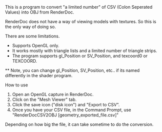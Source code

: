 This is a program to convert "a limited number" of CSV (Colon Seperated Values) into OBJ from RenderDoc.

RenderDoc does not have a way of viewing models with textures. So this is the only way of doing so.

There are some limitations.

- Supports OpenGL only.
- It works mostly with triangle lists and a limited number of triangle strips.
- The program supports gl_Position or SV_Position, and texcoord0 or TEXCOORD.

** Note, you can change gl_Position, SV_Position, etc.. if its named differently in the shader program.

How to use

1. Open an OpenGL capture in RenderDoc.
2. Click on the "Mesh Viewer" tab.
3. Click the save icon ("disk icon") and "Export to CSV".
4. Once you have your CSV file, in the Command Prompt, use "RenderDocCSV2OBJ [geometry_exported_file.csv]"

Depending on how big the file, it can take sometime to do the conversion.
